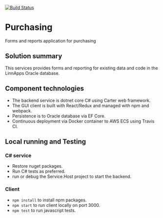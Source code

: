 [![Build Status](https://travis-ci.com/linn/purchasing.svg?token=tCfyrpfmKKcSxC72Y7mq&branch=master)](https://travis-ci.com/linn/purchasing)

# Purchasing

Forms and reports application for purchasing

## Solution summary
This services provides forms and reporting for existing data and code in the LinnApps Oracle database. 

## Component technologies
* The backend service is dotnet core C# using Carter web framework.
* The GUI client is built with React/Redux and managed with npm and webpack.
* Persistence is to Oracle database via EF Core.
* Continuous deployment via Docker container to AWS ECS using Travis CI.

## Local running and Testing
### C# service
* Restore nuget packages.  
* Run C# tests as preferred. 
* run or debug the Service.Host project to start the backend.
### Client
* `npm install` to install npm packages.
* `npm start` to run client locally on port 3000.
* `npm test` to run javascript tests.
